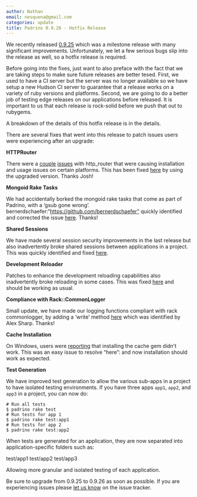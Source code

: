 ```yaml
---
author: Nathan
email: nesquena@gmail.com
categories: update
title: Padrino 0.9.26 - Hotfix Release
---
```


We recently released [0.9.25](http://www.padrinorb.com/blog/padrino-0-9-25-slim-and-erubis-caching-and-fixes) which was a milestone release with many significant improvements. Unfortunately, we let a few serious bugs slip into the release as well, so a hotfix release is required.

Before going into the fixes, just want to also preface with the fact that we are taking steps to make sure future releases are better tesed. First, we used to have a CI server but the server was no longer available so we have setup a new Hudson CI server to guarantee that a release works on a variety of ruby versions and platforms. Second, we are going to do a better job of testing edge releases on our applications before released. It is important to us that each release is rock-solid before we push that out to rubygems.

A breakdown of the details of this hotfix release is in the details.

<break>

There are several fixes that went into this release to patch issues users were experiencing after an upgrade:

**HTTPRouter**

There were a [couple](https://github.com/padrino/padrino-framework/issues/496) [issues](https://github.com/padrino/padrino-framework/issues/495) with http\_router that were causing installation and usage issues on certain platforms. This has been fixed [here](https://github.com/padrino/padrino-framework/commit/a616af1853719b0d7bd23d2f47f88810d77f220d) by using the upgraded version. Thanks Josh!

**Mongoid Rake Tasks**

We had accidentally borked the mongoid rake tasks that come as part of Padrino, with a ‘gsub gone wrong’. bernerdschaefer:“https://github.com/bernerdschaefer” quickly identified and corrected the issue [here](https://github.com/padrino/padrino-framework/commit/8978c8c75ed84d2799dfe60805eda4ab1fa56df4). Thanks!

**Shared Sessions**

We have made several session security improvements in the last release but also inadvertently broke shared sessions between applications in a project. This was quickly identified and fixed [here](https://github.com/padrino/padrino-framework/commit/ef40aa09d2568446dfff3a3c15c91712e1076ffa).

**Development Reloader**

Patches to enhance the development reloading capabilities also inadvertently broke reloading in some cases. This was fixed [here](https://github.com/padrino/padrino-framework/commit/8fe18e8b0bf1f95769e9ee8538c332da1762749d) and should be working as usual.

**Compliance with Rack::CommonLogger**

Small update, we have made our logging functions compliant with rack commonlogger, by adding a ‘write’ method [here](https://github.com/padrino/padrino-framework/commit/ab1e61e39b3ed54a67bf80a70a182371d633bf30) which was identified by Alex Sharp. Thanks!

**Cache Installation**

On Windows, users were [reporting](https://github.com/padrino/padrino-framework/issues/491) that installing the cache gem didn’t work. This was an easy issue to resolve “here”: and now installation should work as expected.

**Test Generation**

We have improved test generation to allow the various sub-apps in a project to have isolated testing environments. If you have three apps `app1`, `app2`, and `app3` in a project, you can now do:

    # Run all tests
    $ padrino rake test
    # Run tests for app 1
    $ padrino rake test:app1
    # Run tests for app 2
    $ padrino rake test:app2

When tests are generated for an application, they are now separated into application-specific folders such as:

test/app1
 test/app2
 test/app3

Allowing more granular and isolated testing of each application.

Be sure to upgrade from 0.9.25 to 0.9.26 as soon as possible. If you are experiencing issues please [let us know](https://github.com/padrino/padrino-framework/issues) on the issue tracker.
